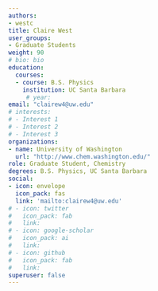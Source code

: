 ```yaml
---
authors:
- westc
title: Claire West
user_groups:
- Graduate Students
weight: 90
# bio: bio
education:
  courses:
  - course: B.S. Physics
    institution: UC Santa Barbara
     # year:
email: "clairew4@uw.edu"
# interests:
# - Interest 1
# - Interest 2
# - Interest 3
organizations:
- name: University of Washington 
  url: "http://www.chem.washington.edu/"
role: Graduate Student, Chemistry
degrees: B.S. Physics, UC Santa Barbara
social:
- icon: envelope
  icon_pack: fas
  link: 'mailto:clairew4@uw.edu'
# - icon: twitter
#   icon_pack: fab
#   link: 
# - icon: google-scholar
#   icon_pack: ai
#   link: 
# - icon: github
#   icon_pack: fab
#   link: 
superuser: false
---
```



